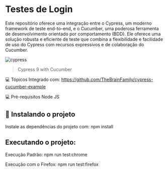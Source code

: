 # Testes de Login

Este repositório oferece uma integração entre o Cypress, um moderno framework de teste end-to-end, e o Cucumber, uma poderosa ferramenta de desenvolvimento orientado por comportamento (BDD). Ele oferece uma solução robusta e eficiente de teste que combina a flexibilidade e facilidade de uso do Cypress com recursos expressivos e de colaboração do Cucumber.

<img src="https://media-exp1.licdn.com/dms/image/C4E0BAQF1dg2KtKFdPg/company-logo_200_200/0/1626295436859?e=2159024400&v=beta&t=Ib_T9PXXQxkHRKnj3Oe65EKuR6EAh01IgAA6IGvU0FY" alt="cypress">

> Cypress 9 with Cucumber

💻 Tópicos
Integrado com:
 https://github.com/TheBrainFamily/cypress-cucumber-example

💻 Pré-requisitos
Node JS

## 🚀 Instalando o projeto
Instale as dependências do projeto com: npm install

## Executando o projeto:
Execução Padrão: npm run test:chrome

Execução com o Firefox: npm run test:firefox
